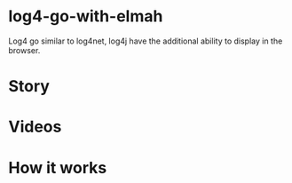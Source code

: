 # log4-go-with-elmah
Log4 go similar to log4net, log4j have the additional ability to display in the browser.

# Story

# Videos

# How it works

